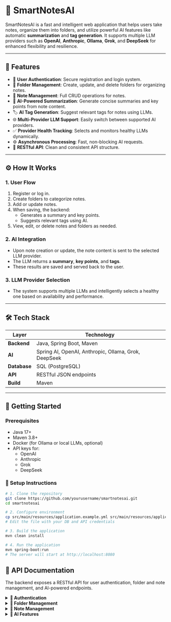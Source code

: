 # 🧠 SmartNotesAI

SmartNotesAI is a fast and intelligent web application that helps users take notes, organize them into folders, and utilize powerful AI features like automatic **summarization** and **tag generation**. It supports multiple LLM providers such as **OpenAI**, **Anthropic**, **Ollama**, **Grok**, and **DeepSeek** for enhanced flexibility and resilience.

---

## 🚀 Features

- 🔐 **User Authentication**: Secure registration and login system.
- 📁 **Folder Management**: Create, update, and delete folders for organizing notes.
- 📝 **Note Management**: Full CRUD operations for notes.
- 🧠 **AI-Powered Summarization**: Generate concise summaries and key points from note content.
- 🏷️ **AI Tag Generation**: Suggest relevant tags for notes using LLMs.
- 🌐 **Multi-Provider LLM Support**: Easily switch between supported AI providers.
- ✅ **Provider Health Tracking**: Selects and monitors healthy LLMs dynamically.
- ⚙️ **Asynchronous Processing**: Fast, non-blocking AI requests.
- 🔗 **RESTful API**: Clean and consistent API structure.

---

## ⚙️ How It Works

### 1. User Flow

1. Register or log in.
2. Create folders to categorize notes.
3. Add or update notes.
4. When saving, the backend:
   - Generates a summary and key points.
   - Suggests relevant tags using AI.
5. View, edit, or delete notes and folders as needed.

### 2. AI Integration

- Upon note creation or update, the note content is sent to the selected LLM provider.
- The LLM returns a **summary**, **key points**, and **tags**.
- These results are saved and served back to the user.

### 3. LLM Provider Selection

- The system supports multiple LLMs and intelligently selects a healthy one based on availability and performance.

---

## 🛠️ Tech Stack

| Layer       | Technology |
|-------------|------------|
| **Backend** | Java, Spring Boot, Maven |
| **AI**      | Spring AI, OpenAI, Anthropic, Ollama, Grok, DeepSeek |
| **Database**| SQL (PostgreSQL) |
| **API**     | RESTful JSON endpoints |
| **Build**   | Maven |

---

## 🧰 Getting Started

### Prerequisites

- Java 17+
- Maven 3.8+
- Docker (for Ollama or local LLMs, optional)
- API keys for:
  - OpenAI
  - Anthropic
  - Grok
  - DeepSeek

### 🔧 Setup Instructions

```bash
# 1. Clone the repository
git clone https://github.com/yourusername/smartnotesai.git
cd smartnotesai

# 2. Configure environment
cp src/main/resources/application.example.yml src/main/resources/application.yml
# Edit the file with your DB and API credentials

# 3. Build the application
mvn clean install

# 4. Run the application
mvn spring-boot:run
# The server will start at http://localhost:8080
```

## 📖 API Documentation

The backend exposes a RESTful API for user authentication, folder and note management, and AI-powered endpoints.

<details>
   <summary>
      <strong>🔐 Authentication</strong>
   </summary>
   
   ### Register  
   **POST** `/api/auth/register`
   
   ```json
   {
     "username": "string",
     "password": "string"
   }
   ```
   Response:
   
   ```json
   {
      
   }
   ```

   ### Login
   **POST** `/api/auth/login`
   
   ```json
   {
     "username": "string",
     "password": "string"
   }
   ```
   Response:
   
   ```json
   {
     "token": "string"
   }
   ```
</details> 

<details> 
   <summary>
      <strong>📁 Folder Management</strong>
   </summary>
   
   ### Create Folder
   **POST** `/api/folders`
   
   ```json
   {
     "name": "string"
   }
   ```
   Response:
   
   ```json
   {
      
   }
   ```

   ## Get All Folders
   **GET** `/api/folders`
   
   Response:
   
   ```json
   [
     {
       "id": 1,
       "name": "Work Notes"
     }
   ]
   ```

   ### Update Folder
   **PUT** `/api/folders/{public-id}`

   Response: 
   ```json
   {
      
   }
   ```

   ### Delete Folder
   **DELETE** `/api/folders/{id}`

   Response: 
   ```json
   {
      
   }
   ```
</details> 
<details> 
   <summary>
      <strong>📝 Note Management</strong>
   </summary>
   
   ### Create Note
   `POST` /api/notes
   
   ```json
   {
     "title": "string",
     "content": "string",
     "folderId": 1
   }
   ```

   ### Get All Notes
   `GET` /api/notes

   Response: 
   ```json
   {
      
   }
   ```

   ### Update Note
   `PUT` /api/notes/{id}

   Response: 
   ```json
   {
      
   }
   ```

   ### Delete Note
   `DELETE` /api/notes/{id}

   Response: 
   ```json
   {
      
   }
   ```
</details>

<details> 
   <summary>
      <strong>🧠 AI Features</strong>
   </summary>

   ### Summarize Note
   `POST` /api/ai/summarize
   
   ```json
   {
     "content": "Your full note content here"
   }
   ```
   Response:
   
   ```json
   {
     "summary": "A brief summary...",
     "keyPoints": ["Point 1", "Point 2"]
   }
   ```
   Generate Tags
   POST /api/ai/tags

   ```json
   {
     "content": ""
   }
   ```
   
   Response:
   ```json
   {
     "tags": ["Tag1", "Tag2", "Tag3"]
   }
   ```
</details>
